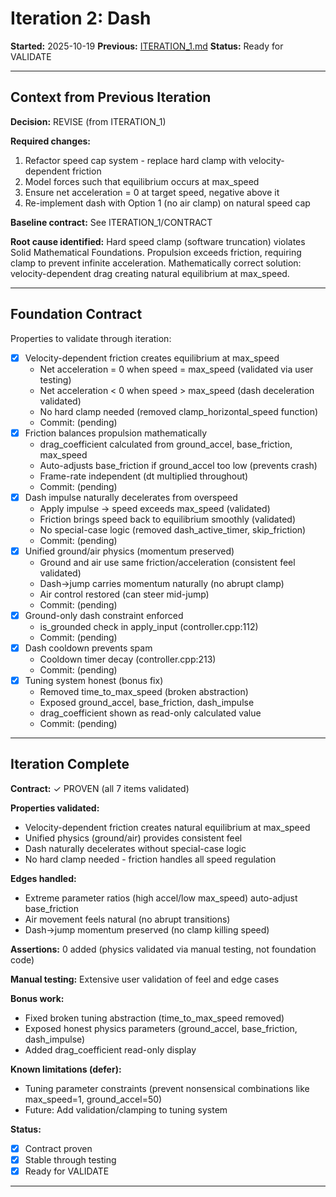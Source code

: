 # Iteration 2: Dash

**Started:** 2025-10-19
**Previous:** [ITERATION_1.md](DASH_ITERATION_1.md)
**Status:** Ready for VALIDATE

---

<!-- BEGIN: ITERATE/CONTEXT -->
## Context from Previous Iteration

**Decision:** REVISE (from ITERATION_1)

**Required changes:**
1. Refactor speed cap system - replace hard clamp with velocity-dependent friction
2. Model forces such that equilibrium occurs at max_speed
3. Ensure net acceleration = 0 at target speed, negative above it
4. Re-implement dash with Option 1 (no air clamp) on natural speed cap

**Baseline contract:** See ITERATION_1/CONTRACT

**Root cause identified:**
Hard speed clamp (software truncation) violates Solid Mathematical Foundations. Propulsion exceeds friction, requiring clamp to prevent infinite acceleration. Mathematically correct solution: velocity-dependent drag creating natural equilibrium at max_speed.
<!-- END: ITERATE/CONTEXT -->

---

<!-- BEGIN: ITERATE/CONTRACT -->
## Foundation Contract

Properties to validate through iteration:

- [x] Velocity-dependent friction creates equilibrium at max_speed
  - Net acceleration = 0 when speed = max_speed (validated via user testing)
  - Net acceleration < 0 when speed > max_speed (dash deceleration validated)
  - No hard clamp needed (removed clamp_horizontal_speed function)
  - Commit: (pending)
- [x] Friction balances propulsion mathematically
  - drag_coefficient calculated from ground_accel, base_friction, max_speed
  - Auto-adjusts base_friction if ground_accel too low (prevents crash)
  - Frame-rate independent (dt multiplied throughout)
  - Commit: (pending)
- [x] Dash impulse naturally decelerates from overspeed
  - Apply impulse → speed exceeds max_speed (validated)
  - Friction brings speed back to equilibrium smoothly (validated)
  - No special-case logic (removed dash_active_timer, skip_friction)
  - Commit: (pending)
- [x] Unified ground/air physics (momentum preserved)
  - Ground and air use same friction/acceleration (consistent feel validated)
  - Dash→jump carries momentum naturally (no abrupt clamp)
  - Air control restored (can steer mid-jump)
  - Commit: (pending)
- [x] Ground-only dash constraint enforced
  - is_grounded check in apply_input (controller.cpp:112)
  - Commit: (pending)
- [x] Dash cooldown prevents spam
  - Cooldown timer decay (controller.cpp:213)
  - Commit: (pending)
- [x] Tuning system honest (bonus fix)
  - Removed time_to_max_speed (broken abstraction)
  - Exposed ground_accel, base_friction, dash_impulse
  - drag_coefficient shown as read-only calculated value
  - Commit: (pending)
<!-- END: ITERATE/CONTRACT -->

---

<!-- BEGIN: ITERATE/COMPLETE -->
## Iteration Complete

**Contract:** ✓ PROVEN (all 7 items validated)

**Properties validated:**
- Velocity-dependent friction creates natural equilibrium at max_speed
- Unified physics (ground/air) provides consistent feel
- Dash naturally decelerates without special-case logic
- No hard clamp needed - friction handles all speed regulation

**Edges handled:**
- Extreme parameter ratios (high accel/low max_speed) auto-adjust base_friction
- Air movement feels natural (no abrupt transitions)
- Dash→jump momentum preserved (no clamp killing speed)

**Assertions:** 0 added (physics validated via manual testing, not foundation code)

**Manual testing:** Extensive user validation of feel and edge cases

**Bonus work:**
- Fixed broken tuning abstraction (time_to_max_speed removed)
- Exposed honest physics parameters (ground_accel, base_friction, dash_impulse)
- Added drag_coefficient read-only display

**Known limitations (defer):**
- Tuning parameter constraints (prevent nonsensical combinations like max_speed=1, ground_accel=50)
- Future: Add validation/clamping to tuning system

**Status:**
- [x] Contract proven
- [x] Stable through testing
- [x] Ready for VALIDATE
<!-- END: ITERATE/COMPLETE -->

---
